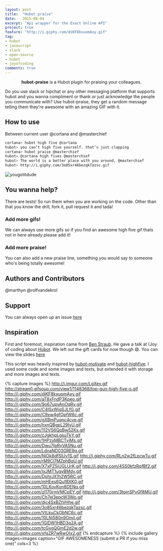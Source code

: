 ```yaml
---
layout: post
title:  "Hubot praise"
date:   2015-08-04
excerpt: "Api wrapper for the Exact Online API"
project: true
feature: "http://i.giphy.com/diKF8kxuomAxy.gif"
tag:
- hubot
- javascript
- slack
- open-source
- hubot
- joyofcoding
comments: true
---
```


<center><b>hubot-praise</b> is a Hubot plugin for praising your colleagues.</center>

Do you use slack or hipchat or any other messaging platform that supports hubot and you wanna compliment or thank or just acknowledge the people you communicate with? Use hubot-praise, they get a random message telling them they're awesome with an amazing GIF with it.

## How to use

Between current user @cortana and @masterchief

```bash
cortana> hubot high five @cortana
hubot> you can’t high five yourself. that’s just clapping
cortana> hubot praise @masterchief
hubot> @cortana high fives @masterchief
hubot> The world is a better place with you around, @masterchief
hubot> http://i.giphy.com/3o85xr46bezqkTazsc.gif
```

![yougotitdude](http://i.giphy.com/3o85xr46bezqkTazsc.gif)

## You wanna help?

There are tests! So run them when you are working on the code. Other than that you know the drill, fork it, pull request it and tada!

### Add more gifs!

We can always use more gifs so if you find an awesome high five gif thats not in here already please add it!

### Add more praise!

You can also add a new praise line, something you would say to someone who's being totally awesome!

## Authors and Contributors

@marthyn
@rolfvandekrol

## Support

You can always open up an issue [here](https://github.com/Marthyn/hubot-praise/)

## Inspiration

First and foremost, inspiration came from [Ben Straub](https://github.com/ben). He gave a talk at (Joy of coding about [Hubot](https://twitter.com/joyofcoding). We left out the gift cards for now though :smile:. You can view the slides [here](http://ben.straub.cc/talks/robots/)

This script was heavily inspired by [hubot-motivate](https://github.com/hubot-scripts/hubot-motivate) and [hubot-highfive](https://github.com/wjbeckett/hubot-highfive). I used some code and some images and texts, but extended it with storage and more images and texts.

{% capture images %}
http://i.imgur.com/LgXev.gif
http://stream1.gifsoup.com/view1/1148368/top-gun-high-five-o.gif
http://i.giphy.com/diKF8kxuomAxy.gif
http://i.giphy.com/aT8xFndP3Kpeo.gif
http://i.giphy.com/9o67upvAnOqRy.gif
http://i.giphy.com/C4lSxWjqSJLfG.gif
http://i.giphy.com/C9xw4gfOpfW6c.gif
http://i.giphy.com/gXBmPuqnc4cve.gif
http://i.giphy.com/hxnQBgpL29lyU.gif
http://i.giphy.com/112VS6QqBw52Ks.gif
http://i.giphy.com/cJgkhpLgsuTkY.gif
http://i.giphy.com/1HPzxMBCTvjMs.gif
http://i.giphy.com/Dwu7IpRyVA5Nu.gif
http://i.giphy.com/LdnaND03GRE9q.gif
http://i.giphy.com/NjOk8dfSlUv1S.gif
http://i.giphy.com/RLn2w2fLpcwTu.gif
http://i.giphy.com/rM9Cl7MZphBqU.gif
http://i.giphy.com/X7xPZ5jUGLUrK.gif
http://i.giphy.com/4SS0kfzRqfBf2.gif
http://i.giphy.com/IxJMT1ugyBMdy.gif
http://i.giphy.com/DohrJX1h2W5RC.gif
http://i.giphy.com/mHEes6Quf8XK0.gif
http://i.giphy.com/10LKovKon8DENq.gif
http://i.giphy.com/zl170rmVMCpEY.gif
http://i.giphy.com/3tpinSPvGf8MU.gif
http://i.giphy.com/Ch7el3epcW3Wo.gif
http://i.giphy.com/djc4SxBZtVHhe.gif
http://i.giphy.com/3o85xr46bezqkTazsc.gif
http://i.giphy.com/VtLkuCkObNC6c.gif
http://i.giphy.com/10LNj580n9OmiI.gif
http://i.giphy.com/1GlDW1HBD3q2A.gif
http://i.giphy.com/tcGxgQGmE2d2w.gif
http://i.giphy.com/xfqZR7wRwOIx2.gif
{% endcapture %}
{% include gallery images=images caption="GIF AWESOMENESS (submit a PR if you miss one)" cols=3 %}

